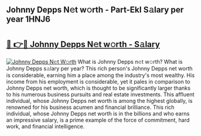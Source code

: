 ## Johnny Depps N𝚎t w𝚘rth - Part-EkI S𝚊lary per year 1HNJ6

# <h2><a href="http://gc3is4.nevu.top/?p=Johnny+Depps">🔗 👉🔴 Johnny Depps N𝚎t w𝚘rth - S𝚊lary</a></h2>

[![Johnny Depps N𝚎t W𝚘rth](https://i.imgur.com/Oavwk0R.jpeg)](http://gc3is4.nevu.top/?p=Johnny+Depps)
What is Johnny Depps n𝚎t w𝚘rth? What is Johnny Depps s𝚊lary per year?
This rich person's Johnny Depps net worth is considerable, earning him a place among the industry's most wealthy. His income from his employment is considerable, yet it pales in comparison to Johnny Depps net worth, which is thought to be significantly larger thanks to his numerous business pursuits and real estate investments. This affluent individual, whose Johnny Depps net worth is among the highest globally, is renowned for his business acumen and financial brilliance. This rich individual, whose Johnny Depps net worth is in the billions and who earns an impressive salary, is a prime example of the force of commitment, hard work, and financial intelligence.
